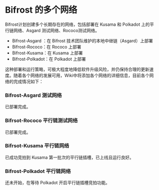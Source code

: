 # Bifrost 的多个网络

Bifrost计划创建多个长期存在的网络，包括部署在 Kusama 和 Polkadot 上的平行链网络、Asgard 测试网络、Rococo测试网络。

* Bifrost-Asgard ：在 Bifrost 技术团队维护的本地中继链（Asgard）上部署
* Bifrost-Rococo：在 Rococo 上部署
* Bifrost-Kusama：在 Kusama 上部署
* Bifrost-Polkadot：在 Polkadot 上部署

这种部署和运行策略，可极大程度地降低软件升级风险，并仍保持合理的更新速度。随着各个网络的发展可用，Wiki中将添加各个网络的详细信息，目前各个网络的完成情况如下：

### Bifrost-Asgard 测试网络

已部署完成。

### Bifrsot-Rococo 平行链测试网络

已部署完成。

### Bifrsot-Kusama 平行链网络

已成功竞拍到 Kusama 第一批次的平行链插槽，已上线且运行良好。

### Bifrost-Polkadot 平行链网络

还未开始，在等待 Polkadot 开启平行链插槽竞拍功能。



